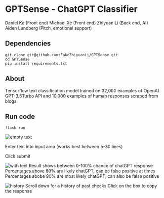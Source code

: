 # GPTSense - ChatGPT Classifier

Daniel Ke (Front end)
Michael Xe (Front end)
Zhiyuan Li (Back end, AI)
Aiden Lundberg (Pitch, emotional support)

## Dependencies
```
git clone git@github.com:FakeZhiyuanLi/GPTSense.git
cd GPTSense
pip install requirements.txt
```

## About
Tensorflow text classification model trained on 32,000 examples of OpenAI GPT-3.5Turbo API and 10,000 examples of human responses scraped from blogs

## Run code
```
flask run
```
![empty text](https://i.imgur.com/eV3CWv8.png)

Enter text into input area (works best between 5-30 lines)

Click submit

![with text](https://i.imgur.com/H5ZxQDg.png)
Result shows between 0-100% chance of chatGPT response
Percentages above 60% are likely chatGPT, can be false positive at times
Percentages abobe 90% are most likely chatGPT, can also be false positive

![history](https://i.imgur.com/9bi2V06.png)
Scroll down for a history of past checks
Click on the box to copy the response
